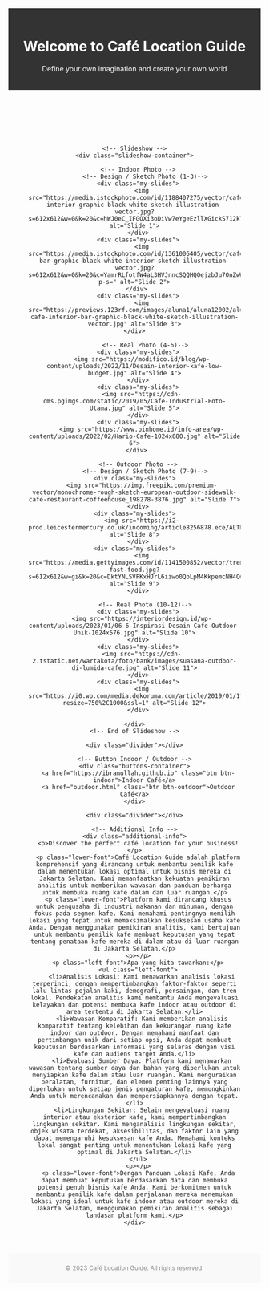 <!DOCTYPE html>
<html>
<head>
  <title>Optimal Location for Café</title>
  <style>

    /* Body Page */
    body {
      font-family: Arial, sans-serif;
      margin: 0;
      padding: 0;
    }

    /* Home Page */
    header {
      background-color: #333;
      color: #fff;
      padding: 20px;
      text-align: center;
    }

    /* Main Page */
    main {
      padding: 40px;
      text-align: center;
    }

    /* SlideShow */
    .slideshow-container {
      max-width: 1000px;
      position: static;
      margin: auto;
      margin-top: 20px;
      text-align: center;
    }

    .slideshow-container img {
      max-width: 100%;
      max-height: 320px;
      width: auto;
      height: auto;
      object-fit: contain;
    }

    /* Button */
    .buttons-container {
      display: flex;
      justify-content: center;
      gap: 20px;
      margin-top: 50px;
    }

    .btn {
      background-color: #fff;
      border: 2px solid #1b4169;
      color: #ffffff;
      padding: 45px 165px;
      text-decoration: none;
      border-radius: 5px;
      font-weight: bold;
      position: relative;
      z-index: 1;
      font-size: 24px;
    }

    .btn:before {
      content: "";
      background-size: cover;
      background-position: center;
      position: absolute;
      top: 0;
      left: 0;
      right: 0;
      bottom: 0;
      z-index: -1;
    }

    .btn-indoor:before {
      background-image: url("https://images.unsplash.com/photo-1554118811-1e0d58224f24?ixlib=rb-4.0.3&ixid=M3wxMjA3fDB8MHxzZWFyY2h8M3x8Y2FmZXxlbnwwfHwwfHx8MA%3D%3D&w=1000&q=80");
    }

    .btn-outdoor:before {
      background-image: url("https://awsimages.detik.net.id/community/media/visual/2022/06/26/cafe-di-makassar-yang-mengusung-konsep-taman_169.jpeg?w=650&q=80");
    }

    /* Devider */
    .divider {
      width: 100%;
      height: 2px;
      background-color: #ccc;
      margin-top: 50px;
      margin-bottom: 30px;
    }

    /* Additional Info */
    .additional-info {
      text-align: center;
      font-size: 20px;
      color: #888;
    }
    
    .lower-font {
      font-size: 15px;
    }

    .left-font {
      text-align: left;
      font-size: 15px;
    }

    /* Footer */
    footer {
      background-color: #f9f9f9;
      padding: 10px;
      text-align: center;
      font-size: 12px;
      color: #888;
    }
  </style>
</head>


<body>
  <header>
    <!-- Home Page -->
    <h1>Welcome to Café Location Guide</h1>
    <p>Define your own imagination and create your own world</p>
    <p></p>
    <p></p>
  </header>

  <main>

    <!-- Slideshow -->
    <div class="slideshow-container">

      <!-- Indoor Photo -->
          <!-- Design / Sketch Photo (1-3)-->
      <div class="my-slides">
        <img src="https://media.istockphoto.com/id/1188407275/vector/cafe-interior-graphic-black-white-sketch-illustration-vector.jpg?s=612x612&w=0&k=20&c=hWJ0eC_IFGOXi3oDiVw7eYgeEzllXGickS712kYtFUs=" alt="Slide 1">
      </div>
      <div class="my-slides">
        <img src="https://media.istockphoto.com/id/1361006405/vector/cafe-bar-graphic-black-white-interior-sketch-illustration-vector.jpg?s=612x612&w=0&k=20&c=YamrRLfotfW4aL3HVJnncSQQHQOejzbJu7OnZwW-p-s=" alt="Slide 2">
      </div> 
      <div class="my-slides">
        <img src="https://previews.123rf.com/images/aluna1/aluna12002/aluna1200200059/140617214-cafe-interior-bar-graphic-black-white-sketch-illustration-vector.jpg" alt="Slide 3">
      </div>  

          <!-- Real Photo (4-6)-->
      <div class="my-slides">
        <img src="https://modifico.id/blog/wp-content/uploads/2022/11/Desain-interior-kafe-low-budget.jpg" alt="Slide 4">
      </div>
      <div class="my-slides">
        <img src="https://cdn-cms.pgimgs.com/static/2019/05/Cafe-Industrial-Foto-Utama.jpg" alt="Slide 5">
      </div>
      <div class="my-slides">
        <img src="https://www.pinhome.id/info-area/wp-content/uploads/2022/02/Hario-Cafe-1024x680.jpg" alt="Slide 6">
      </div> 

      <!-- Outdoor Photo -->
          <!-- Design / Sketch Photo (7-9)-->
      <div class="my-slides">  
        <img src="https://img.freepik.com/premium-vector/monochrome-rough-sketch-european-outdoor-sidewalk-cafe-restaurant-coffeehouse_198278-3876.jpg" alt="Slide 7">
      </div>
      <div class="my-slides">  
        <img src="https://i2-prod.leicestermercury.co.uk/incoming/article8256878.ece/ALTERNATES/s615/0_muscafe.jpg" alt="Slide 8">
      </div>
      <div class="my-slides">  
        <img src="https://media.gettyimages.com/id/1141500852/vector/trendy-fast-food.jpg?s=612x612&w=gi&k=20&c=DktYNLSVFKxHJrL6iiwo0QbLpM4KkpemcNH4QCKSfRM=" alt="Slide 9">
      </div>

          <!-- Real Photo (10-12)-->
      <div class="my-slides">
        <img src="https://interiordesign.id/wp-content/uploads/2023/01/06-6-Inspirasi-Desain-Cafe-Outdoor-Unik-1024x576.jpg" alt="Slide 10">
      </div>
      <div class="my-slides">
        <img src="https://cdn-2.tstatic.net/wartakota/foto/bank/images/suasana-outdoor-di-lumida-cafe.jpg" alt="Slide 11">
      </div>
      <div class="my-slides">
        <img src="https://i0.wp.com/media.dekoruma.com/article/2019/01/11150646/44eeb1dfc5ae35498faff502348f5050.jpg?resize=750%2C1000&ssl=1" alt="Slide 12">
      </div>

    </div>
    <!-- End of Slideshow -->

    <div class="divider"></div>

    <!-- Button Indoor / Outdoor -->
    <div class="buttons-container">
      <a href="https://ibramullah.github.io" class="btn btn-indoor">Indoor Café</a>
      <a href="outdoor.html" class="btn btn-outdoor">Outdoor Café</a>
    </div>

    <div class="divider"></div>

    <!-- Additional Info -->
    <div class="additional-info">
      <p>Discover the perfect café location for your business!</p>
      <p class="lower-font">Café Location Guide adalah platform komprehensif yang dirancang untuk membantu pemilik kafe dalam menentukan lokasi optimal untuk bisnis mereka di Jakarta Selatan. Kami memanfaatkan kekuatan pemikiran analitis untuk memberikan wawasan dan panduan berharga untuk membuka ruang kafe dalam dan luar ruangan.</p>
      <p class="lower-font">Platform kami dirancang khusus untuk pengusaha di industri makanan dan minuman, dengan fokus pada segmen kafe. Kami memahami pentingnya memilih lokasi yang tepat untuk memaksimalkan kesuksesan usaha kafe Anda. Dengan menggunakan pemikiran analitis, kami bertujuan untuk membantu pemilik kafe membuat keputusan yang tepat tentang penataan kafe mereka di dalam atau di luar ruangan di Jakarta Selatan.</p>
      <p></p>
      <p class="left-font">Apa yang kita tawarkan:</p>
      <ul class="left-font">
        <li>Analisis Lokasi: Kami menawarkan analisis lokasi terperinci, dengan mempertimbangkan faktor-faktor seperti lalu lintas pejalan kaki, demografi, persaingan, dan tren lokal. Pendekatan analitis kami membantu Anda mengevaluasi kelayakan dan potensi membuka kafe indoor atau outdoor di area tertentu di Jakarta Selatan.</li>
        <li>Wawasan Komparatif: Kami memberikan analisis komparatif tentang kelebihan dan kekurangan ruang kafe indoor dan outdoor. Dengan memahami manfaat dan pertimbangan unik dari setiap opsi, Anda dapat membuat keputusan berdasarkan informasi yang selaras dengan visi kafe dan audiens target Anda.</li>
        <li>Evaluasi Sumber Daya: Platform kami menawarkan wawasan tentang sumber daya dan bahan yang diperlukan untuk menyiapkan kafe dalam atau luar ruangan. Kami menguraikan peralatan, furnitur, dan elemen penting lainnya yang diperlukan untuk setiap jenis pengaturan kafe, memungkinkan Anda untuk merencanakan dan mempersiapkannya dengan tepat.</li>
        <li>Lingkungan Sekitar: Selain mengevaluasi ruang interior atau eksterior kafe, kami mempertimbangkan lingkungan sekitar. Kami menganalisis lingkungan sekitar, objek wisata terdekat, aksesibilitas, dan faktor lain yang dapat memengaruhi kesuksesan kafe Anda. Memahami konteks lokal sangat penting untuk menentukan lokasi kafe yang optimal di Jakarta Selatan.</li>
      </ul>
      <p></p>
      <p class="lower-font">Dengan Panduan Lokasi Kafe, Anda dapat membuat keputusan berdasarkan data dan membuka potensi penuh bisnis kafe Anda. Kami berkomitmen untuk membantu pemilik kafe dalam perjalanan mereka menemukan lokasi yang ideal untuk kafe indoor atau outdoor mereka di Jakarta Selatan, menggunakan pemikiran analitis sebagai landasan platform kami.</p>
    </div>
  </main>

  <footer>
    <p>&copy; 2023 Café Location Guide. All rights reserved.</p>
  </footer>

  <!-- SlideShowScript -->
  <script>
    var slideIndex = 0;
    showSlides();

    function showSlides() {
      var slides = document.getElementsByClassName("my-slides");
      for (var i = 0; i < slides.length; i++) {
        slides[i].style.display = "none";
      }
      slideIndex++;
      if (slideIndex > slides.length) {
        slideIndex = 1;
      }
      slides[slideIndex - 1].style.display = "block";
      setTimeout(showSlides, 2000); // Change slide every 2 seconds
    }
  </script>



</body>
</html>
